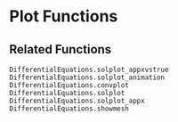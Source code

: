 # Plot Functions

## Related Functions

```@docs
DifferentialEquations.solplot_appxvstrue
DifferentialEquations.solplot_animation
DifferentialEquations.convplot
DifferentialEquations.solplot
DifferentialEquations.solplot_appx
DifferentialEquations.showmesh
```
